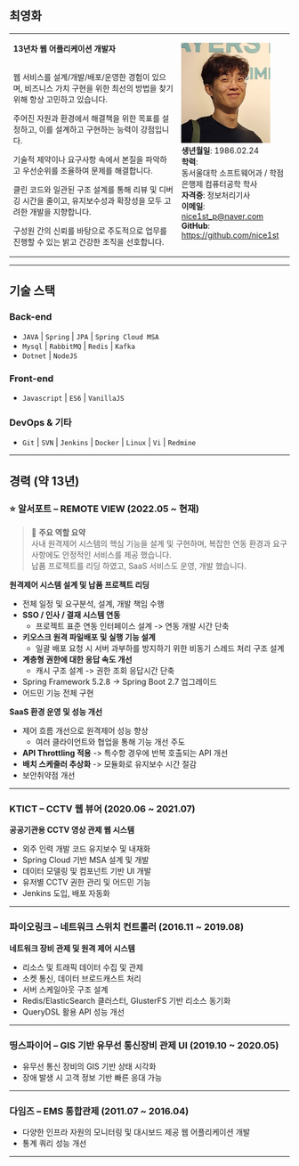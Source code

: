 ## 최영화

<table><tr><td style="width:60%; vertical-align:top">

<b>13년차 웹 어플리케이션 개발자</b> <br><br>
<p>웹 서비스를 설계/개발/배포/운영한 경험이 있으며, 비즈니스 가치 구현을 위한 최선의 방법을 찾기 위해 항상 고민하고 있습니다.</p>
<p>주어진 자원과 환경에서 해결책을 위한 목표를 설정하고, 이를 설계하고 구현하는 능력이 강점입니다.</p>
<p>기술적 제약이나 요구사항 속에서 본질을 파악하고 우선순위를 조율하여 문제를 해결합니다.</p>
<p>클린 코드와 일관된 구조 설계를 통해 리뷰 및 디버깅 시간을 줄이고, 유지보수성과 확장성을 모두 고려한 개발을 지향합니다.</p>
<p>구성원 간의 신뢰를 바탕으로 주도적으로 업무를 진행할 수 있는 밝고 건강한 조직을 선호합니다.</p>

</td><td style="vertical-align:top">

<img src="data/profile3.png" width="160px" height="180px"> <br>
<b>생년월일</b>: 1986.02.24 <br>
<b>학력</b>: <br> 동서울대학 소프트웨어과 / 학점은행제 컴퓨터공학 학사 <br>
<b>자격증</b>: 정보처리기사 <br>
<b>이메일</b>: <a href="mailto:nice1st_p@naver.com">nice1st_p@naver.com</a><br>
<b>GitHub</b>: <a href="https://github.com/nice1st" target="_blank">https://github.com/nice1st</a>

</td></tr></table>

---

## 기술 스택

### Back-end

* `JAVA` | `Spring` | `JPA` | `Spring Cloud MSA`
* `Mysql` | `RabbitMQ` | `Redis` | `Kafka`
* `Dotnet` | `NodeJS`

### Front-end

* `Javascript` | `ES6` | `VanillaJS`

### DevOps & 기타

* `Git` | `SVN` | `Jenkins` | `Docker` | `Linux` | `Vi` | `Redmine`

---

## 경력 (약 13년)

### ⭐ 알서포트 – REMOTE VIEW (2022.05 ~ 현재)

> 📌 **주요 역할 요약**  
> 사내 원격제어 시스템의 핵심 기능을 설계 및 구현하며, 복잡한 연동 환경과 요구사항에도 안정적인 서비스를 제공 했습니다.  
> 납품 프로젝트를 리딩 하였고, SaaS 서비스도 운영, 개발 했습니다.

**원격제어 시스템 설계 및 납품 프로젝트 리딩**
* 전체 일정 및 요구분석, 설계, 개발 책임 수행
* **SSO / 인사 / 결재 시스템 연동**
  * 프로젝트 표준 연동 인터페이스 설계 -> 연동 개발 시간 단축
* **키오스크 원격 파일배포 및 실행 기능 설계**
  * 일괄 배포 요청 시 서버 과부하를 방지하기 위한 비동기 스레드 처리 구조 설계
* **계층형 권한에 대한 응답 속도 개선**
  * 캐시 구조 설계 -> 권한 조회 응답시간 단축
* Spring Framework 5.2.8 → Spring Boot 2.7 업그레이드
* 어드민 기능 전체 구현

**SaaS 환경 운영 및 성능 개선**
* 제어 흐름 개선으로 원격제어 성능 향상
  * 여러 클라이언트와 협업을 통해 기능 개선 주도
* **API Throttling 적용** -> 특수항 경우에 반복 호출되는 API 개선
* **배치 스케줄러 추상화** -> 모듈화로 유지보수 시간 절감
* 보안취약점 개선

---

### KTICT – CCTV 웹 뷰어 (2020.06 \~ 2021.07)

**공공기관용 CCTV 영상 관제 웹 시스템**

* 외주 인력 개발 코드 유지보수 및 내재화
* Spring Cloud 기반 MSA 설계 및 개발
* 데이터 모델링 및 컴포넌트 기반 UI 개발
* 유저별 CCTV 권한 관리 및 어드민 기능
* Jenkins 도입, 배포 자동화

---

### 파이오링크 – 네트워크 스위치 컨트롤러 (2016.11 \~ 2019.08)

**네트워크 장비 관제 및 원격 제어 시스템**

* 리소스 및 트래픽 데이터 수집 및 관제
* 소켓 통신, 데이터 브로드캐스트 처리
* 서버 스케일아웃 구조 설계
* Redis/ElasticSearch 클러스터, GlusterFS 기반 리소스 동기화
* QueryDSL 활용 API 성능 개선

---

### 띵스파이어 – GIS 기반 유무선 통신장비 관제 UI (2019.10 \~ 2020.05)

* 유무선 통신 장비의 GIS 기반 상태 시각화
* 장애 발생 시 고객 정보 기반 빠른 응대 가능

---

### 다임즈 – EMS 통합관제 (2011.07 \~ 2016.04)

* 다양한 인프라 자원의 모니터링 및 대시보드 제공 웹 어플리케이션 개발
* 통계 쿼리 성능 개선

---
